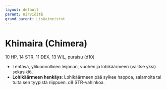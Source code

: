 ```yaml
---
layout: default
parent: Hirviöitä
grand_parent: Lisäaineistot
---
```


# Khimaira (Chimera)

10 HP, 14 STR, 11 DEX, 13 WIL, puraisu (d10)

- Lentävä, yliluonnollinen leijonan, vuohen ja lohikäärmeen (valitse yksi) sekasikiö.
- **Lohikäärmeen henkäys**: Lohikäärmeen pää sylkee happoa, salamoita tai tulta sen tyypistä riippuen. d8 STR-vahinkoa.